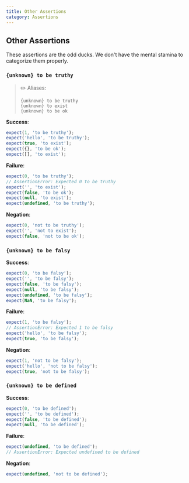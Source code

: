 ```yaml
---
title: Other Assertions
category: Assertions
---
```


## Other Assertions

These assertions are the odd ducks. We don't have the mental stamina to categorize them properly.

### `{unknown} to be truthy`

> ✏️ Aliases:
>
>     {unknown} to be truthy
>     {unknown} to exist
>     {unknown} to be ok

**Success**:

```js
expect(1, 'to be truthy');
expect('hello', 'to be truthy');
expect(true, 'to exist');
expect({}, 'to be ok');
expect([], 'to exist');
```

**Failure**:

```js
expect(0, 'to be truthy');
// AssertionError: Expected 0 to be truthy
expect('', 'to exist');
expect(false, 'to be ok');
expect(null, 'to exist');
expect(undefined, 'to be truthy');
```

**Negation**:

```js
expect(0, 'not to be truthy');
expect('', 'not to exist');
expect(false, 'not to be ok');
```

### `{unknown} to be falsy`

**Success**:

```js
expect(0, 'to be falsy');
expect('', 'to be falsy');
expect(false, 'to be falsy');
expect(null, 'to be falsy');
expect(undefined, 'to be falsy');
expect(NaN, 'to be falsy');
```

**Failure**:

```js
expect(1, 'to be falsy');
// AssertionError: Expected 1 to be falsy
expect('hello', 'to be falsy');
expect(true, 'to be falsy');
```

**Negation**:

```js
expect(1, 'not to be falsy');
expect('hello', 'not to be falsy');
expect(true, 'not to be falsy');
```

### `{unknown} to be defined`

**Success**:

```js
expect(0, 'to be defined');
expect('', 'to be defined');
expect(false, 'to be defined');
expect(null, 'to be defined');
```

**Failure**:

```js
expect(undefined, 'to be defined');
// AssertionError: Expected undefined to be defined
```

**Negation**:

```js
expect(undefined, 'not to be defined');
```
